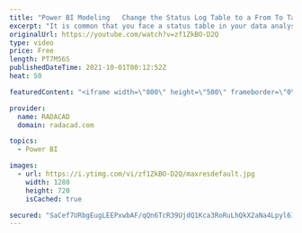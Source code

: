 ```yaml
---
title: "Power BI Modeling   Change the Status Log Table to a From To Table"
excerpt: "It is common that you face a status table in your data analysis scenarios. A status table normally has a column for the status of the items and the date of status change. This type of table, although informative, can be hard for analyzing data. In this article and video, I’ll explain why it is better"
originalUrl: https://youtube.com/watch?v=zf1ZkBO-D2Q
type: video
price: Free
length: PT7M56S
publishedDateTime: 2021-10-01T00:12:52Z
heat: 50

featuredContent: "<iframe width=\"800\" height=\"500\" frameborder=\"0\" src=\"https://www.youtube.com/embed/zf1ZkBO-D2Q\" allow=\"accelerometer; autoplay; encrypted-media; gyroscope; picture-in-picture\" allowfullscreen></iframe>"

provider:
  name: RADACAD
  domain: radacad.com

topics:
  - Power BI

images:
  - url: https://i.ytimg.com/vi/zf1ZkBO-D2Q/maxresdefault.jpg
    width: 1280
    height: 720
    isCached: true

secured: "SaCef7URbgEugLEEPxwbAF/qQn6TcR39UjdQ1Kca3RoRuLhQkX2aNa4Lpyl61DxMdXkPCrysOCVf4WncF+V3bfAbMGbD0IdI3nPHosppo4xoH5KUQnJdxSLaTEPAnkJryEQSFYdjjSDXT6F0ocL/2GtxEbkRpmvQMtsgcOzy+cLMRhagm8eQ/rc0PrJrtlSI3x1nPfxzsW7CfHwx+/4PvOIoTvcq9RZ0nEg9LQqzzjdeJ0w3g/GX5oQh+4Cq/8YRc0Z+z/j3K9sjHb1FOT32sfRqAYqj/t+5AIQr86ph9y6AUjTRYsJxvAaxi6YpeaW2CEzGsocm/NURX053YuZSC+ryol0GAhZGhgtUFOROE/LSg6NNIzFbK7srQrfvfq0i/St9rsJhk5EfLgVSKLVDyGAAHiKzw8uJVh2XCSZQNzA=;0ewpQOC81vZyjUGAuyZS9w=="
---
```


